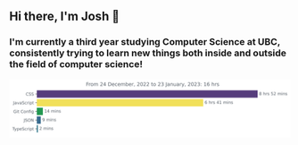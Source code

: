 ## Hi there, I'm Josh 🤠

### I'm currently a third year studying Computer Science at UBC, consistently trying to learn new things both inside and outside the field of computer science!

<img
  src="https://github.com/JoshFung/JoshFung/blob/main/images/stat.svg"
  alt="Monthly Wakatime"
/>

<!--
**JoshFung/JoshFung** is a ✨ _special_ ✨ repository because its `README.md` (this file) appears on your GitHub profile.

Here are some ideas to get you started:

- 🔭 I’m currently working on ...
- 🌱 I’m currently learning ...
- 👯 I’m looking to collaborate on ...
- 🤔 I’m looking for help with ...
- 💬 Ask me about ...
- 📫 How to reach me: ...
- 😄 Pronouns: ...
- ⚡ Fun fact: ...
-->
